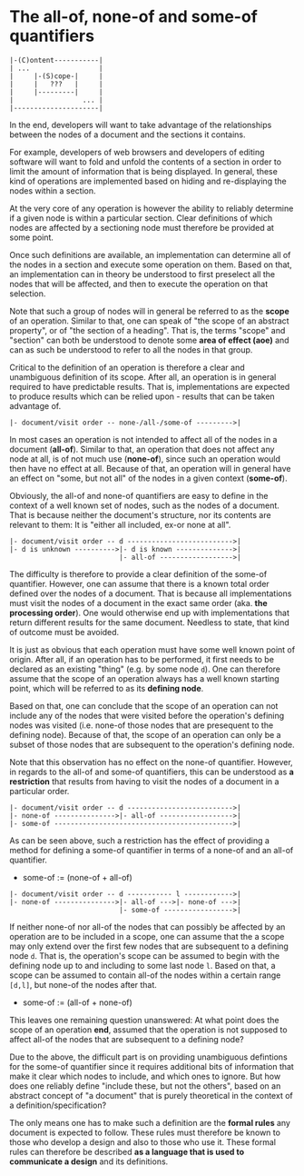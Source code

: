
<!-- ======================================================================= -->
# The all-of, none-of and some-of quantifiers

```
|-(C)ontent-----------|
| ...                 |
|     |-(S)cope-|     |
|     |   ???   |     |
|     |---------|     |
|                 ... |
|---------------------|
```

In the end, developers will want to take advantage of the relationships between
the nodes of a document and the sections it contains.

For example, developers of web browsers and developers of editing software will
want to fold and unfold the contents of a section in order to limit the amount
of information that is being displayed. In general, these kind of operations
are implemented based on hiding and re-displaying the nodes within a section.

At the very core of any operation is however the ability to reliably determine
if a given node is within a particular section. Clear definitions of which nodes
are affected by a sectioning node must therefore be provided at some point.

Once such definitions are available, an implementation can determine all of
the nodes in a section and execute some operation on them. Based on that, an
implementation can in theory be understood to first preselect all the nodes
that will be affected, and then to execute the operation on that selection.

Note that such a group of nodes will in general be referred to as the **scope**
of an operation. Similar to that, one can speak of "the scope of an abstract
property", or of "the section of a heading". That is, the terms "scope" and
"section" can both be understood to denote some **area of effect (aoe)** and
can as such be understood to refer to all the nodes in that group.

Critical to the definition of an operation is therefore a clear and unambiguous
definition of its scope. After all, an operation is in general required to have
predictable results. That is, implementations are expected to produce results
which can be relied upon - results that can be taken advantage of.

<!-- ======================================================================= -->

```
|- document/visit order -- none-/all-/some-of --------->|
```

In most cases an operation is not intended to affect all of the nodes in a
document (**all-of**). Similar to that, an operation that does not affect any
node at all, is of not much use (**none-of**), since such an operation would
then have no effect at all. Because of that, an operation will in general have
an effect on "some, but not all" of the nodes in a given context (**some-of**).

Obviously, the all-of and none-of quantifiers are easy to define in the context
of a well known set of nodes, such as the nodes of a document. That is because
neither the document's structure, nor its contents are relevant to them: It is
"either all included, ex-or none at all".

<!-- ======================================================================= -->

```
|- document/visit order -- d -------------------------->|
|- d is unknown ---------->|- d is known -------------->|
                           |- all-of ------------------>|
```

The difficulty is therefore to provide a clear definition of the some-of
quantifier. However, one can assume that there is a known total order defined
over the nodes of a document. That is because all implementations must visit
the nodes of a document in the exact same order (aka. **the processing order**).
One would otherwise end up with implementations that return different results
for the same document. Needless to state, that kind of outcome must be avoided.

It is just as obvious that each operation must have some well known point of
origin. After all, if an operation has to be performed, it first needs to be
declared as an existing "thing" (e.g. by some node `d`). One can therefore
assume that the scope of an operation always has a well known starting point,
which will be referred to as its **defining node**.

Based on that, one can conclude that the scope of an operation can not include
any of the nodes that were visited before the operation's defining nodes was
visited (i.e. none-of those nodes that are presequent to the defining node).
Because of that, the scope of an operation can only be a subset of those nodes
that are subsequent to the operation's defining node.

Note that this observation has no effect on the none-of quantifier. However,
in regards to the all-of and some-of quantifiers, this can be understood as
**a restriction** that results from having to visit the nodes of a document
in a particular order.

```
|- document/visit order -- d -------------------------->|
|- none-of --------------->|- all-of ------------------>|
|- some-of -------------------------------------------->|
```

As can be seen above, such a restriction has the effect of providing a method
for defining a some-of quantifier in terms of a none-of and an all-of quantifier.

* some-of := (none-of + all-of)

<!-- ======================================================================= -->

```
|- document/visit order -- d ----------- l ------------>|
|- none-of --------------->|- all-of --->|- none-of --->|
                           |- some-of ----------------->|
```

If neither none-of nor all-of the nodes that can possibly be affected by an
operation are to be included in a scope, one can assume that the a scope may
only extend over the first few nodes that are subsequent to a defining node
`d`. That is, the operation's scope can be assumed to begin with the defining
node up to and including to some last node `l`. Based on that, a scope can
be assumed to contain all-of the nodes within a certain range `[d,l]`, but
none-of the nodes after that.

* some-of := (all-of + none-of)

This leaves one remaining question unanswered: At what point does the scope
of an operation **end**, assumed that the operation is not supposed to affect
all-of the nodes that are subsequent to a defining node?

Due to the above, the difficult part is on providing unambiguous defintions
for the some-of quantifier since it requires additional bits of information
that make it clear which nodes to include, and which ones to ignore. But how
does one reliably define "include these, but not the others", based on an
abstract concept of "a document" that is purely theoretical in the context
of a definition/specification?

The only means one has to make such a definition are the **formal rules** any
document is expected to follow. These rules must therefore be known to those
who develop a design and also to those who use it. These formal rules can
therefore be described **as a language that is used to communicate a design**
and its definitions.
